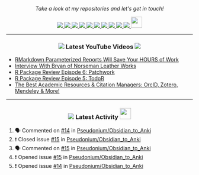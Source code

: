 <!-- Social Section -->
<p align="center">
  <i>Take a look at my repositories and let's get in touch!</i>

<p align="center">
  <a href= "https://github.com/tallguyjenks/">
    <img src="https://img.icons8.com/material-outlined/30/000000/source-code.png"/>
  </a>
  <a href= "https://www.linkedin.com/in/bryanjenks/">
    <img src="https://img.icons8.com/material-outlined/30/000000/linkedin.png"/>
  </a>
  <a href= "https://twitter.com/tallguyjenks">
    <img src="https://img.icons8.com/material-outlined/30/000000/twitter.png"/>
  </a>
  <a href= "https://www.bryanjenks.xyz">
    <img src="https://img.icons8.com/material-outlined/30/000000/geography.png"/>
  </a>
  <a href="https://www.buymeacoffee.com/tallguyjenks">
    <img src="https://img.icons8.com/material-outlined/30/000000/cafe.png"/>
  </a>
  <a href="https://www.youtube.com/c/BryanJenksTech">
    <img src="https://img.icons8.com/material-outlined/30/000000/youtube-play.png"/>
  </a>
  <a href="https://orcid.org/0000-0002-9604-3069">
    <img src="https://img.icons8.com/material-outlined/30/000000/camera-addon-identification.png"/>
  </a>
  <a href="https://github.com/tallguyjenks/CV/blob/master/CV.pdf">
    <img src="https://img.icons8.com/material-outlined/30/000000/parse-from-clipboard.png"/>
  </a>
  <a href="mailto:bryanjenks@protonmail.com">
    <img src="https://img.icons8.com/ios-glyphs/30/000000/physics.png"/>
  </a>
  <a href="https://medium.com/@tallguyjenks">
    <img src="https://img.icons8.com/ios-filled/30/000000/medium-new.png"/>
  </a>
  <a href="https://stackoverflow.com/users/12339658/tallguyjenks">
    <img src="https://cdn.jsdelivr.net/npm/simple-icons@3.0.1/icons/stackoverflow.svg" height="30px" width="30px" />
  </a>
  
</p>

---
  
<h3 align="center"><a href="https://www.youtube.com/c/BryanJenksTech"><img src="https://img.icons8.com/material-outlined/30/000000/youtube-play.png"/></a> Latest YouTube Videos <a href="https://www.youtube.com/c/BryanJenksTech"><img src="https://img.icons8.com/material-outlined/30/000000/youtube-play.png"/></a></h3>

<!-- YOUTUBE:START -->
- [RMarkdown Parameterized Reports Will Save Your HOURS of Work](https://www.youtube.com/watch?v=oFKb8WYDLB0)
- [Interview With Bryan of Norseman Leather Works](https://www.youtube.com/watch?v=erY8W6EGBYw)
- [R Package Review Episode 6: Patchwork](https://www.youtube.com/watch?v=mGz95eSRrwI)
- [R Package Review Episode 5: TodoR](https://www.youtube.com/watch?v=f4mTYyD2C-8)
- [The Best Academic Resources & Citation Managers: OrcID, Zotero, Mendeley & More!](https://www.youtube.com/watch?v=Mz21UNoLNu4)
<!-- YOUTUBE:END -->

---

<h3 align="center"><a href= "https://github.com/tallguyjenks/"><img src="https://img.icons8.com/material-outlined/30/000000/cafe.png"/></a> Latest Activity <a href= "https://github.com/tallguyjenks/"><img src="https://cdn.jsdelivr.net/npm/simple-icons@3.0.1/icons/stackoverflow.svg" height="30px" width="30px" /></a></h3>

<!--START_SECTION:activity-->
1. 🗣 Commented on [#14](https://github.com//Pseudonium/Obsidian_to_Anki/issues/14) in [Pseudonium/Obsidian_to_Anki](https://github.com//Pseudonium/Obsidian_to_Anki)
2. ❗️ Closed issue [#15](https://github.com//Pseudonium/Obsidian_to_Anki/issues/15) in [Pseudonium/Obsidian_to_Anki](https://github.com//Pseudonium/Obsidian_to_Anki)
3. 🗣 Commented on [#15](https://github.com//Pseudonium/Obsidian_to_Anki/issues/15) in [Pseudonium/Obsidian_to_Anki](https://github.com//Pseudonium/Obsidian_to_Anki)
4. ❗️ Opened issue [#15](https://github.com//Pseudonium/Obsidian_to_Anki/issues/15) in [Pseudonium/Obsidian_to_Anki](https://github.com//Pseudonium/Obsidian_to_Anki)
5. ❗️ Opened issue [#14](https://github.com//Pseudonium/Obsidian_to_Anki/issues/14) in [Pseudonium/Obsidian_to_Anki](https://github.com//Pseudonium/Obsidian_to_Anki)
<!--END_SECTION:activity-->
